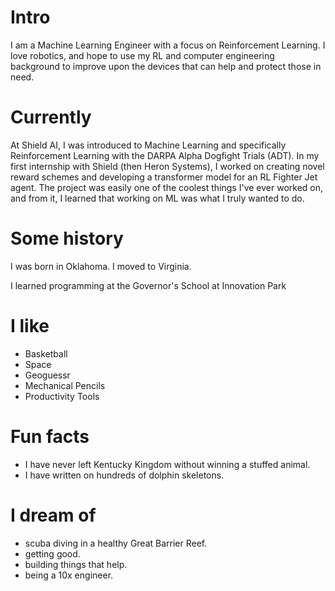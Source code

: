 # Intro

I am a Machine Learning Engineer with a focus on Reinforcement Learning. I love robotics, and hope to use my RL and
computer engineering background to improve upon the devices that can help and protect those in need.

# Currently

At Shield AI, I was introduced to Machine Learning and specifically Reinforcement Learning with the DARPA Alpha Dogfight
Trials (ADT). In my first internship with Shield (then Heron Systems), I worked on creating novel reward schemes and
developing a transformer model for an RL Fighter Jet agent. The project was easily one of the coolest things I've ever
worked on, and from it, I learned that working on ML was what I truly wanted to do.

<!-- At Arthena, I have learned how to build teams, manage people, shape culture, develop relationships with customers, sell enterprise products, and build on-line predictive models with technologies like [Dask](https://dask.org/), [Dagster](https://dagster.io/), [TensorFlow](https://www.tensorflow.org/), and [spaCy](https://spacy.io/). I primarily work as a data engineer but have broad experience across Arthena’s stack. -->

# Some history
I was born in Oklahoma. I moved to Virginia.

I learned programming at the Governor's School at Innovation Park

# I like

- Basketball
- Space
- Geoguessr
- Mechanical Pencils
- Productivity Tools

# Fun facts

- I have never left Kentucky Kingdom without winning a stuffed animal.
- I have written on hundreds of dolphin skeletons.

# I dream of

- scuba diving in a healthy Great Barrier Reef.
- getting good.
- building things that help.
- being a 10x engineer.
